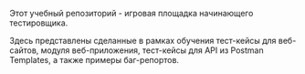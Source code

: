 Этот учебный репозиторий - игровая площадка начинающего тестировщика.
 
Здесь представлены сделанные в рамках обучения тест-кейсы для веб-сайтов, модуля веб-приложения, тест-кейсы для API из Postman Templates, а также примеры баг-репортов.
